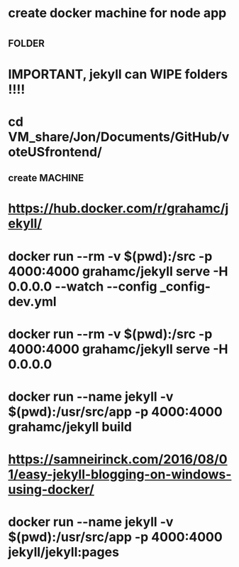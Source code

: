#
# create docker machine for node app
#

## FOLDER
# IMPORTANT, jekyll can WIPE folders !!!! 
# cd VM_share/Jon/Documents/GitHub/voteUSfrontend/

## create MACHINE
# https://hub.docker.com/r/grahamc/jekyll/
# docker run --rm -v $(pwd):/src -p 4000:4000 grahamc/jekyll serve -H 0.0.0.0 --watch --config _config-dev.yml
# docker run --rm -v $(pwd):/src -p 4000:4000 grahamc/jekyll serve -H 0.0.0.0
#
# docker run --name jekyll -v $(pwd):/usr/src/app -p 4000:4000 grahamc/jekyll build 

# https://samneirinck.com/2016/08/01/easy-jekyll-blogging-on-windows-using-docker/
# docker run --name jekyll -v $(pwd):/usr/src/app -p 4000:4000 jekyll/jekyll:pages

